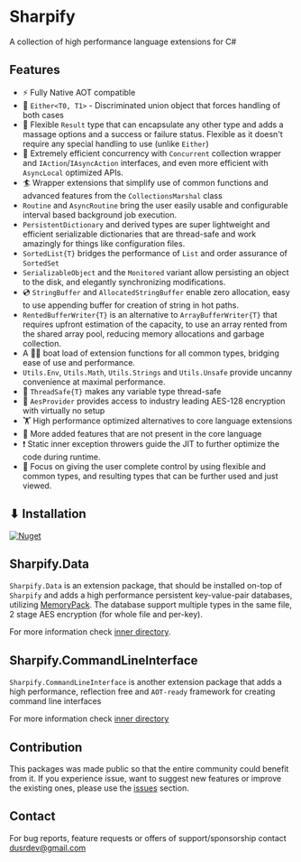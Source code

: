 # Sharpify

A collection of high performance language extensions for C#

## Features

* ⚡ Fully Native AOT compatible
* 🤷 `Either<T0, T1>` - Discriminated union object that forces handling of both cases
* 🦾 Flexible `Result` type that can encapsulate any other type and adds a massage options and a success or failure status. Flexible as it doesn't require any special handling to use (unlike `Either`)
* 🚀 Extremely efficient concurrency with `Concurrent` collection wrapper and `IAction`/`IAsyncAction` interfaces, and even more efficient with `AsyncLocal` optimized APIs.
* 🏄 Wrapper extensions that simplify use of common functions and advanced features from the `CollectionsMarshal` class
* `Routine` and `AsyncRoutine` bring the user easily usable and configurable interval based background job execution.
* `PersistentDictionary` and derived types are super lightweight and efficient serializable dictionaries that are thread-safe and work amazingly for things like configuration files.
* `SortedList{T}` bridges the performance of `List` and order assurance of `SortedSet`
* `SerializableObject` and the `Monitored` variant allow persisting an object to the disk, and elegantly synchronizing modifications.
* 💿 `StringBuffer` and `AllocatedStringBuffer` enable zero allocation, easy to use appending buffer for creation of string in hot paths.
* `RentedBufferWriter{T}` is an alternative to `ArrayBufferWriter{T}` that requires upfront estimation of the capacity, to use an array rented from the shared array pool, reducing memory allocations and garbage collection.
* A 🚣🏻 boat load of extension functions for all common types, bridging ease of use and performance.
* `Utils.Env`, `Utils.Math`, `Utils.Strings` and `Utils.Unsafe` provide uncanny convenience at maximal performance.
* 🧵 `ThreadSafe{T}` makes any variable type thread-safe
* 🔐 `AesProvider` provides access to industry leading AES-128 encryption with virtually no setup
* 🏋️ High performance optimized alternatives to core language extensions
* 🎁 More added features that are not present in the core language
* ❗ Static inner exception throwers guide the JIT to further optimize the code during runtime.
* 🫴 Focus on giving the user complete control by using flexible and common types, and resulting types that can be further used and just viewed.

## ⬇ Installation

[![Nuget](https://img.shields.io/nuget/dt/Sharpify?label=Nuget%20Downloads)](https://www.nuget.org/packages/Sharpify/)

## Sharpify.Data

`Sharpify.Data` is an extension package, that should be installed on-top of `Sharpify` and adds a high performance persistent key-value-pair databases, utilizing [MemoryPack](https://github.com/Cysharp/MemoryPack). The database support multiple types in the same file, 2 stage AES encryption (for whole file and per-key).

For more information check [inner directory](Sharpify.Data/README.md).

## Sharpify.CommandLineInterface

`Sharpify.CommandLineInterface` is another extension package that adds a high performance, reflection free and `AOT-ready` framework for creating command line interfaces

For more information check [inner directory](Sharpify.CommandLineInterface/README.md)

## Contribution

This packages was made public so that the entire community could benefit from it. If you experience issue, want to suggest new features or improve the existing ones, please use the [issues](https://github.com/dusrdev/Sharpify/issues) section.

## Contact

For bug reports, feature requests or offers of support/sponsorship contact <dusrdev@gmail.com>
